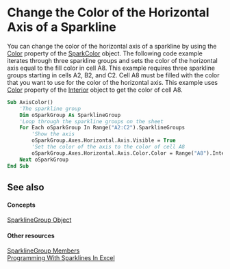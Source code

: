 
# Change the Color of the Horizontal Axis of a Sparkline

You can change the color of the horizontal axis of a sparkline by using the  [Color](694a6126-2ee1-d0e3-bcb3-07fd7c3170b0.md) property of the [SparkColor](3de82c5c-eb0a-ab39-64a8-00f4c005c6af.md) object. The following code example iterates through three sparkline groups and sets the color of the horizontal axis equal to the fill color in cell A8. This example requires three sparkline groups starting in cells A2, B2, and C2. Cell A8 must be filled with the color that you want to use for the color of the horizontal axis. This example uses [Color](eb19fc67-51b8-d6f0-d6e3-a02e3a90b4e1.md) property of the [Interior](37c79831-2cac-69fd-10ee-6d5415ed338b.md) object to get the color of cell A8.


```vb
Sub AxisColor()
    'The sparkline group
    Dim oSparkGroup As SparklineGroup
    'Loop through the sparkline groups on the sheet
    For Each oSparkGroup In Range("A2:C2").SparklineGroups
        'Show the axis
        oSparkGroup.Axes.Horizontal.Axis.Visible = True
        'Set the color of the axis to the color of cell A8
        oSparkGroup.Axes.Horizontal.Axis.Color.Color = Range("A8").Interior.Color
    Next oSparkGroup
End Sub
```


## See also


#### Concepts


 [SparklineGroup Object](cc694d97-a3d3-3473-2e37-0ede67b97680.md)
#### Other resources


 [SparklineGroup Members](dad308ee-d69b-748d-d0c8-ad63c643808f.md)<br>
 [Programming With Sparklines In Excel](http://msdn.microsoft.com/library/e26f3356-882e-44d5-94a5-c7e8d1026d78%28Office.15%29.aspx)
